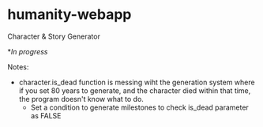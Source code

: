 # humanity-webapp

Character & Story Generator

**In progress*

Notes:
- character.is_dead function is messing wiht the generation system where if you set 80 years to generate, and the character died
within that time, the program doesn't know what to do. 
    - Set a condition to generate milestones to check is_dead parameter as FALSE